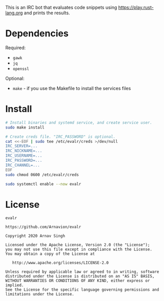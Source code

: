 This is an IRC bot that evaluates code snippets using <https://play.rust-lang.org> and prints the results.


# Dependencies

Required:

- `gawk`
- `jq`
- `openssl`

Optional:

- `make` - if you use the Makefile to install the services files


# Install

```sh
# Install binaries and systemd service, and create service user.
sudo make install

# Create creds file. "IRC_PASSWORD" is optional.
cat <<-EOF | sudo tee /etc/evalr/creds >/dev/null
IRC_SERVER=...
IRC_NICKNAME=...
IRC_USERNAME=...
IRC_PASSWORD=...
IRC_CHANNEL=...
EOF
sudo chmod 0600 /etc/evalr/creds

sudo systemctl enable --now evalr
```


# License

```
evalr

https://github.com/Arnavion/evalr

Copyright 2020 Arnav Singh

Licensed under the Apache License, Version 2.0 (the "License");
you may not use this file except in compliance with the License.
You may obtain a copy of the License at

   http://www.apache.org/licenses/LICENSE-2.0

Unless required by applicable law or agreed to in writing, software
distributed under the License is distributed on an "AS IS" BASIS,
WITHOUT WARRANTIES OR CONDITIONS OF ANY KIND, either express or implied.
See the License for the specific language governing permissions and
limitations under the License.
```
